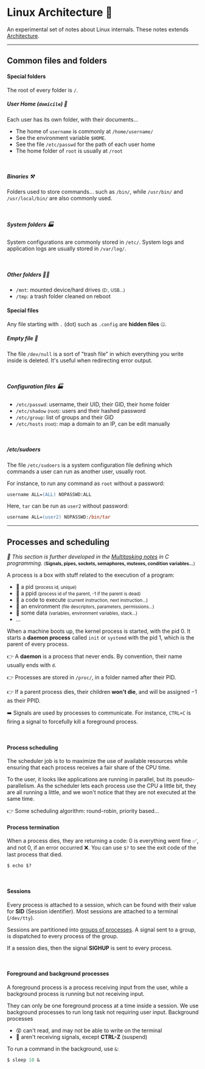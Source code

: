 # Linux Architecture 🧪

An experimental set of notes about Linux internals. These notes extends [Architecture](/operating-systems/others/architecture/index.md).

<hr class="sr">

## Common files and folders

<div class="row row-cols-md-2"><div>

#### Special folders

The root of every folder is `/`.

##### User  Home (<code>domicile</code>) 🏡

Each user has its own folder, with their documents...

* The home of `username` is commonly at `/home/username/`
* See the environment variable `$HOME`.
* See the file `/etc/passwd` for the path of each user home
* The home folder of `root` is usually at `/root`

<br>

##### Binaries ⚒️

Folders used to store commands... such as `/bin/`, while `/usr/bin/` and `/usr/local/bin/` are also commonly used.

<br>

##### System folders 🏭

System configurations are commonly stored in `/etc/`. System logs and application logs are usually stored in `/var/log/`.

<br>

##### Other folders 🧑‍💻

* `/mnt`: mounted device/hard drives <small>(D:, USB...)</small>
* `/tmp`: a trash folder cleaned on reboot
</div><div>

#### Special files

Any file starting with <code>.</code> (dot) such as <code>.config</code> are **hidden files** 🤐.

##### Empty file 🧭

The file `/dev/null` is a sort of "trash file" in which everything you write inside is deleted. It's useful when redirecting error output.

<br>

##### Configuration files 🏭

* `/etc/passwd`: username, their UID, their GID, their home folder
* `/etc/shadow` <small>(root)</small>: users and their hashed password
* `/etc/group`: list of groups and their GID
* `/etc/hosts` <small>(root)</small>: map a domain to an IP, can be edit manually

<br>

##### /etc/sudoers

The file `/etc/sudoers` is a system configuration file defining which commands a user can run as another user, usually root.

For instance, to run any command as `root` without a password:

```ps
username ALL=(ALL) NOPASSWD:ALL 
```

Here, `tar` can be run as `user2` without password:

```ps
username ALL=(user2) NOPASSWD:/bin/tar
```
</div></div>

<hr class="sep-both">

## Processes and scheduling

*🚢 This section is further developed in the [Multitasking notes](/programming-languages/low-level/c/multitasking/index.md) in C programming.* <small>(**Signals, pipes, sockets, semaphores, mutexes, condition variables...**)</small>

<div class="row row-cols-md-2"><div>

A process is a box with stuff related to the execution of a program:

* 🔑 a pid <small>(process id, unique)</small>
* 💍 a ppid <small>(process id of the parent, -1 if the parent is dead)</small>
* 📄 a code to execute <small>(current instruction, next instruction...)</small>
* 🪸 an environment <small>(file descriptors, parameters, permissions...)</small>
* 🧪 some data <small>(variables, environment variables, stack...)</small>
* ...

When a machine boots up, the kernel process is started, with the pid 0. It starts a **daemon process** called `init` or `systemd` with the pid 1, which is the parent of every process.

👉 A **daemon** is a process that never ends. By convention, their name usually ends with `d`.

👉 Processes are stored in `/proc/`, in a folder named after their PID.

👉 If a parent process dies, their children **won't die**, and will be assigned $-1$ as their PPID.

➡️ Signals are used by processes to communicate. For instance, `CTRL+C` is firing a signal to forcefully kill a foreground process.

<br>

#### Process scheduling

The scheduler job is to to maximize the use of available resources while ensuring that each process receives a fair share of the CPU time.

To the user, it looks like applications are running in parallel, but its pseudo-parallelism. As the scheduler lets each process use the CPU a little bit, they are all running a little, and we won't notice that they are not executed at the same time.

👉 Some scheduling algorithm: round-robin, priority based...
</div><div>

#### Process termination

When a process dies, they are returning a code: $0$ is everything went fine ✅, and not $0$, if an error occurred ❌. You can use `$?` to see the exit code of the last process that died.

```bash!
$ echo $?
```

<br>

#### Sessions

Every process is attached to a session, which can be found with their value for **SID** (Session identifier). Most sessions are attached to a terminal (`/dev/tty`).

Sessions are partitioned into [groups of processes](https://en.wikipedia.org/wiki/Process_group). A signal sent to a group, is dispatched to every process of the group.

If a session dies, then the signal **SIGHUP** is sent to every process.

<br>

#### Foreground and background processes

A foreground process is a process receiving input from the user, while a background process is running but not receiving input.

They can only be one foreground process at a time inside a session. We use background processes to run long task not requiring user input. Background processes

* 😵 can't read, and may not be able to write on the terminal
* 🔕 aren't receiving signals, except **CTRL-Z** (suspend)

To run a command in the background, use `&`:

```ps
$ sleep 10 &
```
</div></div>

